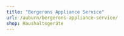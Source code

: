 ```yaml
---
title: "Bergerons Appliance Service"
url: /auburn/bergerons-appliance-service/
shop: Haushaltsgeräte
---
```

